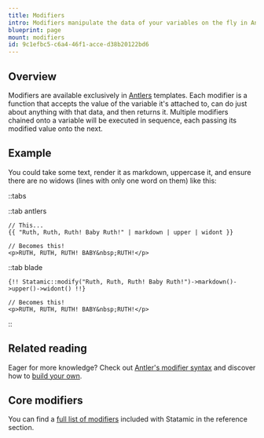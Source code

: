 ```yaml
---
title: Modifiers
intro: Modifiers manipulate the data of your variables on the fly in Antlers templates. They can modify strings, filter arrays and lists, perform comparisons, handle basic math, simplify your markup, and even help you debug.
blueprint: page
mount: modifiers
id: 9c1efbc5-c6a4-46f1-acce-d38b20122bd6
---
```

## Overview

Modifiers are available exclusively in [Antlers][antlers] templates. Each modifier is a function that accepts the value of the variable it's attached to, can do just about anything with that data, and then returns it. Multiple modifiers chained onto a variable will be executed in sequence, each passing its modified value onto the next.

## Example

You could take some text, render it as markdown, uppercase it, and ensure there are no widows (lines with only one word on them) like this:

::tabs

::tab antlers
```antlers
// This...
{{ "Ruth, Ruth, Ruth! Baby Ruth!" | markdown | upper | widont }}

// Becomes this!
<p>RUTH, RUTH, RUTH! BABY&nbsp;RUTH!</p>
```
::tab blade
```blade
{!! Statamic::modify("Ruth, Ruth, Ruth! Baby Ruth!")->markdown()->upper()->widont() !!}

// Becomes this!
<p>RUTH, RUTH, RUTH! BABY&nbsp;RUTH!</p>
```
::

## Related reading

Eager for more knowledge? Check out [Antler's modifier syntax](/antlers#modifying-data) and discover how to [build your own](/extending/modifiers#creating-a-modifier).

## Core modifiers

You can find a [full list of modifiers](/reference/modifiers) included with Statamic in the reference section.

[antlers]: /antlers
